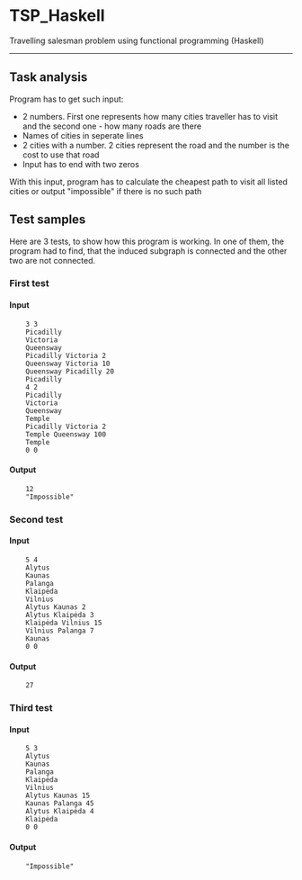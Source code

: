 # TSP_Haskell

Travelling salesman problem using functional programming (Haskell)

---

## Task analysis

Program has to get such input:
- 2 numbers. First one represents how many cities traveller has to visit and the second one - how many roads are there
- Names of cities in seperate lines
- 2 cities with a number. 2 cities represent the road and the number is the cost to use that road
- Input has to end with two zeros

With this input, program has to calculate the cheapest path to visit all listed cities or output "impossible" if there is no such path

## Test samples

Here are 3 tests, to show how this program is working. In one of them, the program had to find, that the induced subgraph is connected and the other two are not connected.

### First test

#### Input

        3 3
        Picadilly
        Victoria
        Queensway
        Picadilly Victoria 2
        Queensway Victoria 10
        Queensway Picadilly 20
        Picadilly
        4 2
        Picadilly
        Victoria
        Queensway
        Temple
        Picadilly Victoria 2
        Temple Queensway 100
        Temple
        0 0

#### Output

        12
        "Impossible"

### Second test

#### Input

        5 4
        Alytus
        Kaunas
        Palanga
        Klaipėda
        Vilnius
        Alytus Kaunas 2
        Alytus Klaipėda 3
        Klaipėda Vilnius 15
        Vilnius Palanga 7
        Kaunas
        0 0

#### Output

        27

### Third test

#### Input

        5 3
        Alytus
        Kaunas
        Palanga
        Klaipėda
        Vilnius
        Alytus Kaunas 15
        Kaunas Palanga 45
        Alytus Klaipėda 4
        Klaipėda
        0 0

#### Output

        "Impossible"
